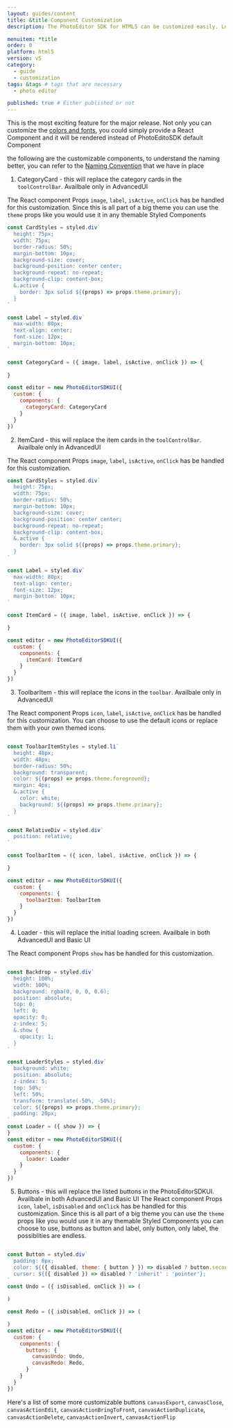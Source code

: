 ```yaml
---
layout: guides/content
title: &title Component Customization
description: The PhotoEditor SDK for HTML5 can be customized easily. Learn how to quickly set up your editor in the proper language for your target audience.

menuitem: *title
order: 0
platform: html5
version: v5
category:
  - guide
  - customization
tags: &tags # tags that are necessary
  - photo editor

published: true # Either published or not
---
```


This is the most exciting feature for the major release. Not only you can customize the [colors and fonts](), you could simply provide a React Component and it will be rendered instead of PhotoEditoSDK default Component

the following are the customizable components, to understand the naming better, you can refer to the [Naming Convention]() that we have in place

1. CategoryCard - this will replace the category cards in the `toolControlBar`. Availbale only in AdvancedUI

The React component Props `image`, `label`, `isActive`, `onClick` has be handled for this customization. Since this is all part of a big theme you can use the `theme` props like you would use it in any themable Styled Components

```jsx
const CardStyles = styled.div`
  height: 75px;
  width: 75px;
  border-radius: 50%;
  margin-bottom: 10px;
  background-size: cover;
  background-position: center center;
  background-repeat: no-repeat;
  background-clip: content-box;
  &.active {
    border: 3px solid ${(props) => props.theme.primary};
  }
`

const Label = styled.div`
  max-width: 80px;
  text-align: center;
  font-size: 12px;
  margin-bottom: 10px;
`

const CategoryCard = ({ image, label, isActive, onClick }) => {
 
}

const editor = new PhotoEditorSDKUI({
  custom: {
    components: {
      categoryCard: CategoryCard
    }
  }
})

```

2. ItemCard - this will replace the item cards in the `toolControlBar`. Availbale only in AdvancedUI

The React component Props `image`, `label`, `isActive`, `onClick` has be handled for this customization.

```js
const CardStyles = styled.div`
  height: 75px;
  width: 75px;
  border-radius: 50%;
  margin-bottom: 10px;
  background-size: cover;
  background-position: center center;
  background-repeat: no-repeat;
  background-clip: content-box;
  &.active {
    border: 3px solid ${(props) => props.theme.primary};
  }
`

const Label = styled.div`
  max-width: 80px;
  text-align: center;
  font-size: 12px;
  margin-bottom: 10px;
`

const ItemCard = ({ image, label, isActive, onClick }) => {

}

const editor = new PhotoEditorSDKUI({
  custom: {
    components: {
      itemCard: ItemCard
    }
  }
})

```

3. ToolbarItem - this will replace the icons in the `toolbar`. Availbale only in AdvancedUI

The React component Props `icon`, `label`, `isActive`, `onClick` has be handled for this customization. You can choose to use the default icons or replace them with your own themed icons.

```js

const ToolbarItemStyles = styled.li`
  height: 48px;
  width: 48px;
  border-radius: 50%;
  background: transparent;
  color: ${(props) => props.theme.foreground};
  margin: 4px;
  &.active {
    color: white;
    background: ${(props) => props.theme.primary};
  }
`

const RelativeDiv = styled.div`
  position: relative;
`

const ToolbarItem = ({ icon, label, isActive, onClick }) => {

}

const editor = new PhotoEditorSDKUI({
  custom: {
    components: {
      toolbarItem: ToolbarItem
    }
  }
})

```

4. Loader - this will replace the initial loading screen. Availbale in both AdvancedUI and Basic UI

The React component Props `show` has be handled for this customization.

```js

const Backdrop = styled.div`
  height: 100%;
  width: 100%;
  background: rgba(0, 0, 0, 0.6);
  position: absolute;
  top: 0;
  left: 0;
  opacity: 0;
  z-index: 5;
  &.show {
    opacity: 1;
  }
`

const LoaderStyles = styled.div`
  background: white;
  position: absolute;
  z-index: 5;
  top: 50%;
  left: 50%;
  transform: translate(-50%, -50%);
  color: ${(props) => props.theme.primary};
  padding: 20px;
`
const Loader = ({ show }) => {
}
const editor = new PhotoEditorSDKUI({
  custom: {
    components: {
      loader: Loader
    }
  }
})

```

5. Buttons - this will replace the listed buttons in the PhotoEditorSDKUI. Availbale in both AdvancedUI and Basic UI
The React component Props `icon`, `label`, `isDisabled` and `onClick` has be handled for this customization. Since this is all part of a big theme you can use the `theme` props like you would use it in any themable Styled Components
you can choose to use, buttons as button and label, only button, only label, the possiblities are endless.

```js

const Button = styled.div`
  padding: 8px;
  color: ${({ disabled, theme: { button } }) => disabled ? button.secondaryForeground : button.primaryForeground};
  cursor: ${({ disabled }) => disabled ? 'inherit' : 'pointer'};
`
const Undo = ({ isDisabled, onClick }) => (

)

const Redo = ({ isDisabled, onClick }) => (

)
const editor = new PhotoEditorSDKUI({
  custom: {
    components: {
      buttons: {
        canvasUndo: Undo,
        canvasRedo: Redo,
      }
    }
  }
})

```

Here's a list of some more customizable buttons `canvasExport`, `canvasClose`, `canvasActionEdit`, `canvasActionBringToFront`, `canvasActionDuplicate`, `canvasActionDelete`, `canvasActionInvert`, `canvasActionFlip`